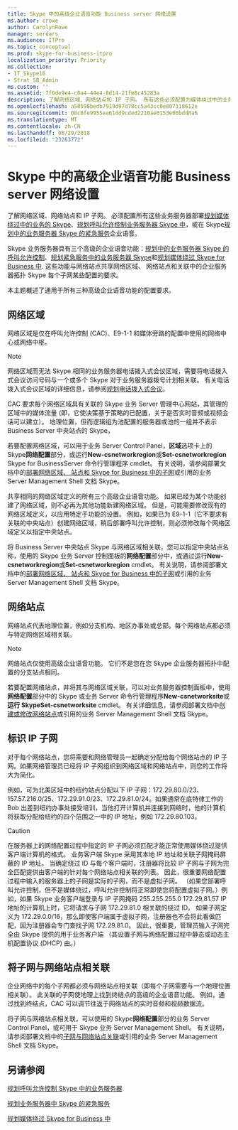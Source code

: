 ```yaml
---
title: Skype 中的高级企业语音功能 Business server 网络设置
ms.author: crowe
author: CarolynRowe
manager: serdars
ms.audience: ITPro
ms.topic: conceptual
ms.prod: skype-for-business-itpro
localization_priority: Priority
ms.collection:
- IT_Skype16
- Strat_SB_Admin
ms.custom: ''
ms.assetid: 7f6de9e4-c8a4-44e4-8d14-21fe8c45283a
description: 了解网络区域、网络站点和 IP 子网。 所有这些必须配置为媒体绕过中的业务，规划 Skype 部署规划呼叫允许控制中的 Skype 业务服务器），或计划在 Skype 的紧急服务 Business 中的服务器 Skype 业务 Server 企业语音。
ms.openlocfilehash: a58598bedb7919d97d78cc5a43cc0e807118612e
ms.sourcegitcommit: 08c6fe9955ea61dd9cded2210ae0153e06bdd8a6
ms.translationtype: MT
ms.contentlocale: zh-CN
ms.lasthandoff: 08/29/2018
ms.locfileid: "23263772"
---
```

# <a name="network-settings-for-the-advanced-enterprise-voice-features-in-skype-for-business-server"></a>Skype 中的高级企业语音功能 Business server 网络设置

了解网络区域、网络站点和 IP 子网。 必须配置所有这些业务服务器部署[规划媒体绕过中的业务的 Skype](media-bypass.md)、[规划呼叫允许控制业务服务器 Skype 中](call-admission-control.md)，或在 Skype[规划中的业务服务器 Skype 的紧急服务](emergency-services.md)企业语音。

Skype 业务服务器具有三个高级的企业语音功能：[规划中的业务服务器 Skype 的呼叫允许控制](call-admission-control.md)、[规划紧急服务中的业务服务器 Skype](emergency-services.md)和[规划媒体绕过 Skype for Business 中](media-bypass.md). 这些功能与网络站点共享网络区域、 网络站点和关联中的企业服务器拓扑 Skype 每个子网某些配置的要求。

本主题概述了通用于所有三种高级企业语音功能的配置要求。

## <a name="network-regions"></a>网络区域

网络区域是仅在呼叫允许控制 (CAC)、E9-1-1 和媒体旁路的配置中使用的网络中心或网络中枢。

> [!NOTE]
> 网络区域而无法 Skype 相同的业务服务器电话拨入式会议区域，需要将电话拨入式会议访问号码与一个或多个 Skype 对于业务服务器拨号计划相关联。 有关电话拨入式会议区域的详细信息，请参阅[规划电话拨入式会议](https://technet.microsoft.com/library/9aff949e-3dac-481a-be46-a180c72e8066.aspx)。

CAC 要求每个网络区域具有关联的 Skype 业务 Server 管理中心网站，其管理的区域中的媒体流量 (即，它使决策基于策略的已配置，关于是否实时音频或视频会话可以建立）。 地理位置，但而逻辑组为池配置的服务器或池的一组并不表示 Business Server 中央站点的 Skype。

若要配置网络区域，可以用于业务 Server Control Panel，**区域**选项卡上的 Skype**网络配置**部分，或运行**New-csnetworkregion**或**Set-csnetworkregion** Skype for BusinessServer 命令行管理程序 cmdlet。 有关说明，请参阅部署文档中的[部署网络区域、 站点和 Skype for Business 中的子网](../../deploy/deploy-enterprise-voice/deploy-network.md)或引用的业务 Server Management Shell 文档 Skype。

共享相同的网络区域定义的所有三个高级企业语音功能。 如果已经为某个功能创建了网络区域，则不必再为其他功能新建网络区域。 但是，可能需要修改现有的网络区域定义，以应用特定于功能的设置。 例如，如果已为 E9-1-1（它不要求有关联的中央站点）创建网络区域，稍后部署呼叫允许控制，则必须修改每个网络区域定义以指定中央站点。

将 Business Server 中央站点 Skype 与网络区域相关联，您可以指定中央站点名称，使用的 Skype 业务 Server 控制面板的**网络配置**部分中，或通过运行**New-csnetworkregion**或**Set-csnetworkregion** cmdlet。 有关说明，请参阅部署文档中的[部署网络区域、 站点和 Skype for Business 中的子网](../../deploy/deploy-enterprise-voice/deploy-network.md)或引用的业务 Server Management Shell 文档 Skype。

## <a name="network-sites"></a>网络站点

网络站点代表地理位置，例如分支机构、地区办事处或总部。每个网络站点都必须与特定网络区域相关联。

> [!NOTE]
> 网络站点仅使用高级企业语音功能。 它们不是您在您 Skype 企业服务器拓扑中配置的分支站点相同。

若要配置网络站点，并将其与网络区域关联，可以对业务服务器控制面板中，使用**网络配置**部分中的 Skype 或业务 Server 命令行管理程序**New-csnetworksite**或**运行 SkypeSet-csnetworksite** cmdlet。 有关详细信息，请参阅部署文档中[创建或修改网络站点](https://technet.microsoft.com/library/14e24856-9996-4da4-9f31-300940bdf5aa.aspx)或引用的业务 Server Management Shell 文档 Skype。

## <a name="identify-ip-subnets"></a>标识 IP 子网

对于每个网络站点，您将需要和网络管理员一起确定分配给每个网络站点的 IP 子网。如果网络管理员已经将 IP 子网组织到网络区域和网络站点中，则您的工作将大为简化。

例如，可为北美区域中的纽约站点分配以下 IP 子网：172.29.80.0/23、157.57.216.0/25、172.29.91.0/23、172.29.81.0/24。如果通常在底特律工作的 Bob 出差到纽约办事处接受培训，当他打开计算机并连接到网络时，他的计算机将获取分配给纽约的四个范围之一中的 IP 地址，例如 172.29.80.103。

> [!CAUTION]
> 在服务器上的网络配置过程中指定的 IP 子网必须匹配才能正常使用媒体绕过提供客户端计算机的格式。 业务客户端 Skype 采用其本地 IP 地址和关联子网掩码屏蔽的 IP 地址。 当确定绕过 ID 与每个客户端时，注册器将比较 IP 子网与子网为完全匹配提供由客户端的针对每个网络站点相关联的列表。 因此，很重要网络配置过程中输入的服务器上的子网是实际的子网，而不是虚拟子网。 （如果您部署呼叫允许控制，但不是媒体绕过，呼叫允许控制将正常即使您将配置虚拟子网。）例如，如果 Skype 业务客户端登录与 IP 子网掩码 255.255.255.0 172.29.81.57 IP 地址的计算机上时，它将请求与子网 172.29.81.0 相关联的绕过 ID。 如果子网定义为 172.29.0.0/16，那么即使客户端属于虚拟子网，注册器也不会将此看做匹配，因为注册器会专门查找子网 172.29.81.0。 因此，很重要，管理员输入子网完全由 Skype 提供的用于业务客户端 （其设置子网与网络配置过程中静态或动态主机配置协议 (DHCP) 由。）

## <a name="associating-subnets-with-network-sites"></a>将子网与网络站点相关联

企业网络中的每个子网都必须与网络站点相关联（即每个子网需要与一个地理位置相关联）。 此关联的子网使地理上找到终结点的高级的企业语音功能。 例如，通过找到终结点，CAC 可以调节往返于网络站点的实时音频和视频数据流。

将子网与网络站点相关联，可以使用的 Skype**网络配置**部分的业务 Server Control Panel，或可用于 Skype 业务 Server Management Shell。 有关说明，请参阅部署文档中的[子网与网络站点关联](https://technet.microsoft.com/library/aa69e3ac-542a-4ba1-9582-2e6bee29f633.aspx)或引用的业务 Server Management Shell 文档 Skype。

## <a name="see-also"></a>另请参阅

[规划呼叫允许控制 Skype 中的业务服务器](call-admission-control.md)

[规划业务服务器中 Skype 的紧急服务](emergency-services.md)

[规划媒体绕过 Skype for Business 中](media-bypass.md)

